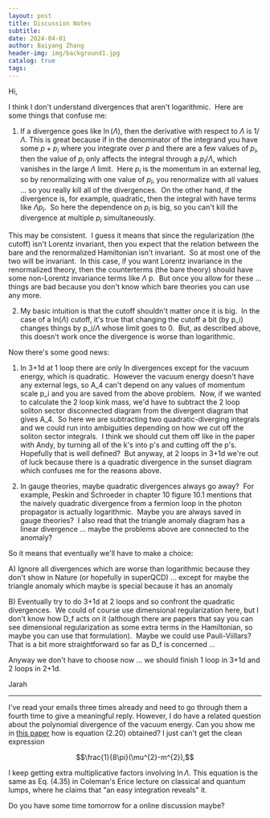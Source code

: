 ```yaml
---
layout: post
title: Discussion Notes
subtitle: 
date: 2024-04-01
author: Baiyang Zhang
header-img: img/background1.jpg
catalog: true
tags:
---
```



Hi,

  

I think I don't understand divergences that aren't logarithmic.  Here are some things that confuse me:

  

1) If a divergence goes like $\ln(\Lambda)$, then the derivative with respect to $\Lambda$ is $1/\Lambda$. This is great because if in the denominator of the integrand you have some $p+p_i$ where you integrate over $p$ and there are a few values of $p_i$, then the value of $p_i$ only affects the integral through a $p_i/\Lambda$, which vanishes in the large $\Lambda$ limit.  Here $p_i$ is the momentum in an external leg, so by renormalizing with one value of $p_i$, you renormalize with all values ... so you really kill all of the divergences.  On the other hand, if the divergence is, for example, quadratic, then the integral with have terms like $\Lambda p_i$.  So here the dependence on $p_i$ is big, so you can't kill the divergence at multiple $p_i$ simultaneously. 

  

This may be consistent.  I guess it means that since the regularization (the cutoff) isn't Lorentz invariant, then you expect that the relation between the bare and the renormalized Hamiltonian isn't invariant.  So at most one of the two will be invariant.  In this case, if you want Lorentz invariance in the renormalized theory, then the counterterms (the bare theory) should have some non-Lorentz invariance terms like $\Lambda$ p.  But once you allow for these ... things are bad because you don't know which bare theories you can use any more.

  

2) My basic intuition is that the cutoff shouldn't matter once it is big.  In the case of a ln($\Lambda$) cutoff, it's true that changing the cutoff a bit (by p_i) changes things by p_i/$\Lambda$ whose limit goes to 0.  But, as described above, this doesn't work once the divergence is worse than logarithmic.

  

Now there's some good news:

  

1) In 3+1d at 1 loop there are only ln divergences except for the vacuum energy, which is quadratic.  However the vacuum energy doesn't have any external legs, so A_4 can't depend on any values of momentum scale p_i and you are saved from the above problem.  Now, if we wanted to calculate the 2 loop kink mass, we'd have to subtract the 2 loop soliton sector disconnected diagram from the divergent diagram that gives A_4.  So here we are subtracting two quadratic-diverging integrals and we could run into ambiguities depending on how we cut off the soliton sector integrals.  I think we should cut them off like in the paper with Andy, by turning all of the k's into p's and cutting off the p's.  Hopefully that is well defined?  But anyway, at 2 loops in 3+1d we're out of luck because there is a quadratic divergence in the sunset diagram which confuses me for the reasons above.

  

2) In gauge theories, maybe quadratic divergences always go away?  For example, Peskin and Schroeder in chapter 10 figure 10.1 mentions that the naively quadratic divergence from a fermion loop in the photon propagator is actually logarithmic.  Maybe you are always saved in gauge theories?  I also read that the triangle anomaly diagram has a linear divergence ... maybe the problems above are connected to the anomaly?

  

So it means that eventually we'll have to make a choice:

  

A) Ignore all divergences which are worse than logarithmic because they don't show in Nature (or hopefully in superQCD) ... except for maybe the triangle anomaly which maybe is special because it has an anomaly

  

B) Eventually try to do 3+1d at 2 loops and so confront the quadratic divergences.  We could of course use dimensional regularization here, but I don't know how D_f acts on it (although there are papers that say you can see dimensional regularization as some extra terms in the Hamiltonian, so maybe you can use that formulation).  Maybe we could use Pauli-Viillars? That is a bit more straightforward so far as D_f is concerned ...

  

Anyway we don't have to choose now ... we should finish 1 loop in 3+1d and 2 loops in 2+1d.

  

Jarah

- - -

I've read your emails three times already and need to go through them a fourth time to give a meaningful reply. However, I do have a related question about the polynomial divergence of the vacuum energy. Can you show me in [this paper](http://users.physik.fu-berlin.de/%7Ekamecke/ps/coleman.pdf) how is equation (2.20) obtained? I just can't get the clean expression 

$$\frac{1}{8\pi}(\mu^{2}-m^{2}),$$

I keep getting extra multiplicative factors involving $\ln\Lambda$. This equation is the same as Eq. (4.35) in Coleman's Erice lecture on classical and quantum lumps, where he claims that "an easy integration reveals" it. 

Do you have some time tomorrow for a online discussion maybe?



